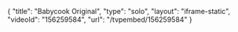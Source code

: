 {
    "title": "Babycook Original",
    "type": "solo",
    "layout": "iframe-static",
    "videoId": "156259584",
    "url": "\/tvpembed\/156259584"
}